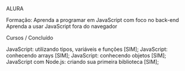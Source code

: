 ALURA

Formação: Aprenda a programar em JavaScript com foco no back-end
          Aprenda a usar JavaScript fora do navegador

Cursos / Concluído

JavaScript: utilizando tipos, variáveis e funções [SIM];
JavaScript: conhecendo arrays [SIM];
JavaScript: conhecendo objetos [SIM];
JavaScript com Node.js: criando sua primeira biblioteca [SIM];
